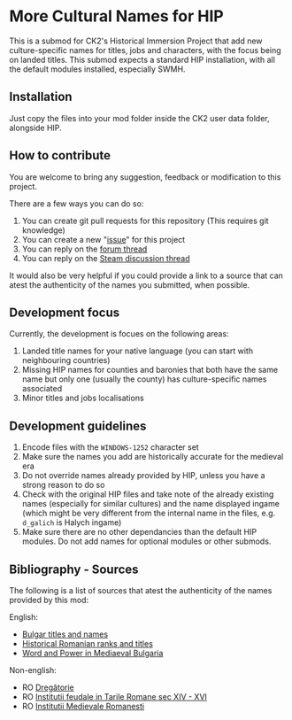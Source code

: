 # More Cultural Names for HIP

This is a submod for CK2's Historical Immersion Project that add new culture-specific names for titles, jobs and characters, with the focus being on landed titles.
This submod expects a standard HIP installation, with all the default modules installed, especially SWMH.

## Installation

Just copy the files into your mod folder inside the CK2 user data folder, alongside HIP.

## How to contribute

You are welcome to bring any suggestion, feedback or modification to this project.

There are a few ways you can do so:

1. You can create git pull requests for this repository (This requires git knowledge)
2. You can create a new "[issue](https://github.com/HoratiuMl/CK2-HIP-MoreCulturalNames/issues)" for this project
3. You can reply on the [forum thread](https://forum.paradoxplaza.com/forum/index.php?threads/submod-mcn-more-cultural-names.980621/)
4. You can reply on the [Steam discussion thread](https://steamcommunity.com/groups/ck2hip/discussions/0/282992646980457966/)

It would also be very helpful if you could provide a link to a source that can atest the authenticity of the names you submitted, when possible.

## Development focus

Currently, the development is focues on the following areas:

1. Landed title names for your native language (you can start with neighbouring countries)
2. Missing HIP names for counties and baronies that both have the same name but only one (usually the county) has culture-specific names associated
3. Minor titles and jobs localisations

## Development guidelines

1. Encode files with the `WINDOWS-1252` character set
2. Make sure the names you add are historically accurate for the medieval era
3. Do not override names already provided by HIP, unless you have a strong reason to do so
4. Check with the original HIP files and take note of the already existing names (especially for similar cultures) and the name displayed ingame (which might be very different from the internal name in the files, e.g. `d_galich` is Halych ingame)
5. Make sure there are no other dependancies than the default HIP modules. Do not add names for optional modules or other submods.


## Bibliography - Sources

The following is a list of sources that atest the authenticity of the names provided by this mod:

English:
- [Bulgar titles and names](http://www.chitatel.net/forum/topic/375-bulgar-titles-and-names/)
- [Historical Romanian ranks and titles](https://en.wikipedia.org/wiki/Historical_Romanian_ranks_and_titles)
- [Word and Power in Mediaeval Bulgaria](https://books.google.co.uk/books?id=O-j66lYzINEC)

Non-english:
- RO [Dregătorie](https://ro.wikipedia.org/wiki/Dreg%C4%83torie)
- RO [Institutii feudale in Tarile Romane sec XIV - XVI](http://www.ebacalaureat.ro/c/institutii-feudale-in-tarile-romane-sec-xiv---xvi/1158)
- RO [Institutii Medievale Romanesti](https://www.scribd.com/doc/103239549/Institutii-Medievale-Romanesti)

